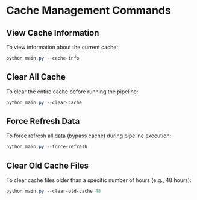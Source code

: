 # Cache Management Commands

## View Cache Information
To view information about the current cache:
```powershell
python main.py --cache-info
```

## Clear All Cache
To clear the entire cache before running the pipeline:
```powershell
python main.py --clear-cache
```

## Force Refresh Data
To force refresh all data (bypass cache) during pipeline execution:
```powershell
python main.py --force-refresh
```

## Clear Old Cache Files
To clear cache files older than a specific number of hours (e.g., 48 hours):
```powershell
python main.py --clear-old-cache 48
```
